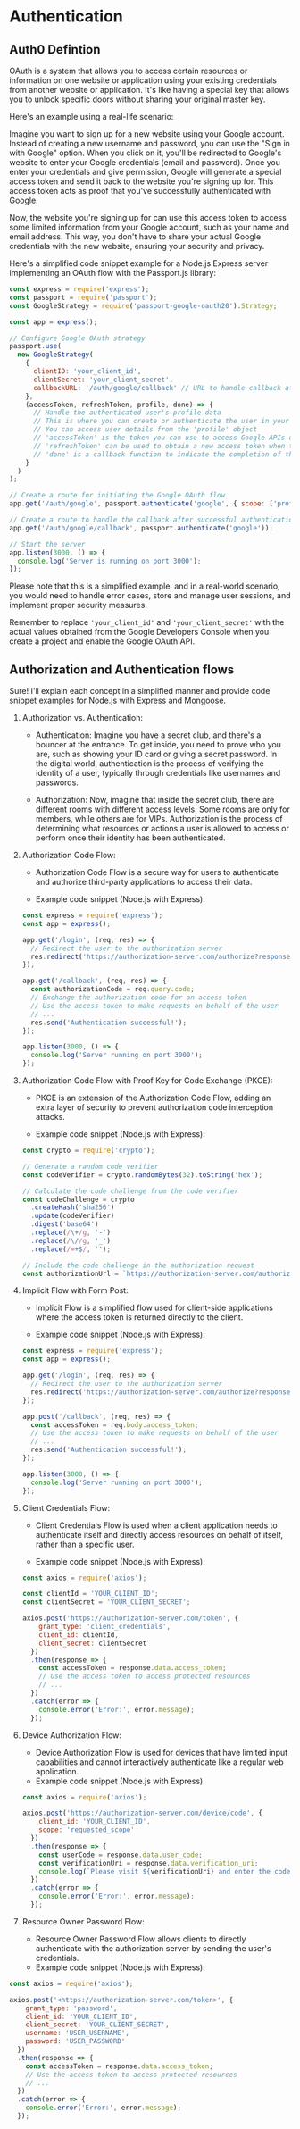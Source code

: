 # Authentication

## Auth0 Defintion

OAuth is a system that allows you to access certain resources or information on one website or application using your existing credentials from another website or application. It's like having a special key that allows you to unlock specific doors without sharing your original master key.

Here's an example using a real-life scenario:

Imagine you want to sign up for a new website using your Google account. Instead of creating a new username and password, you can use the "Sign in with Google" option. When you click on it, you'll be redirected to Google's website to enter your Google credentials (email and password). Once you enter your credentials and give permission, Google will generate a special access token and send it back to the website you're signing up for. This access token acts as proof that you've successfully authenticated with Google.

Now, the website you're signing up for can use this access token to access some limited information from your Google account, such as your name and email address. This way, you don't have to share your actual Google credentials with the new website, ensuring your security and privacy.

Here's a simplified code snippet example for a Node.js Express server implementing an OAuth flow with the Passport.js library:

```javascript
const express = require('express');
const passport = require('passport');
const GoogleStrategy = require('passport-google-oauth20').Strategy;

const app = express();

// Configure Google OAuth strategy
passport.use(
  new GoogleStrategy(
    {
      clientID: 'your_client_id',
      clientSecret: 'your_client_secret',
      callbackURL: '/auth/google/callback' // URL to handle callback after authentication
    },
    (accessToken, refreshToken, profile, done) => {
      // Handle the authenticated user's profile data
      // This is where you can create or authenticate the user in your system
      // You can access user details from the 'profile' object
      // 'accessToken' is the token you can use to access Google APIs on behalf of the user
      // 'refreshToken' can be used to obtain a new access token when the current one expires
      // 'done' is a callback function to indicate the completion of the authentication process
    }
  )
);

// Create a route for initiating the Google OAuth flow
app.get('/auth/google', passport.authenticate('google', { scope: ['profile', 'email'] }));

// Create a route to handle the callback after successful authentication
app.get('/auth/google/callback', passport.authenticate('google'));

// Start the server
app.listen(3000, () => {
  console.log('Server is running on port 3000');
});
```

Please note that this is a simplified example, and in a real-world scenario, you would need to handle error cases, store and manage user sessions, and implement proper security measures.

Remember to replace `'your_client_id'` and `'your_client_secret'` with the actual values obtained from the Google Developers Console when you create a project and enable the Google OAuth API.

## Authorization and Authentication flows

Sure! I'll explain each concept in a simplified manner and provide code snippet examples for Node.js with Express and Mongoose.

1. Authorization vs. Authentication:

   - Authentication: Imagine you have a secret club, and there's a bouncer at the entrance. To get inside, you need to prove who you are, such as showing your ID card or giving a secret password. In the digital world, authentication is the process of verifying the identity of a user, typically through credentials like usernames and passwords.

   - Authorization: Now, imagine that inside the secret club, there are different rooms with different access levels. Some rooms are only for members, while others are for VIPs. Authorization is the process of determining what resources or actions a user is allowed to access or perform once their identity has been authenticated.

2. Authorization Code Flow:
   - Authorization Code Flow is a secure way for users to authenticate and authorize third-party applications to access their data.

   - Example code snippet (Node.js with Express):

    ```javascript
    const express = require('express');
    const app = express();

    app.get('/login', (req, res) => {
      // Redirect the user to the authorization server
      res.redirect('https://authorization-server.com/authorize?response_type=code&client_id=YOUR_CLIENT_ID&redirect_uri=YOUR_REDIRECT_URI');
    });

    app.get('/callback', (req, res) => {
      const authorizationCode = req.query.code;
      // Exchange the authorization code for an access token
      // Use the access token to make requests on behalf of the user
      // ...
      res.send('Authentication successful!');
    });

    app.listen(3000, () => {
      console.log('Server running on port 3000');
    });
    ```

3. Authorization Code Flow with Proof Key for Code Exchange (PKCE):
   - PKCE is an extension of the Authorization Code Flow, adding an extra layer of security to prevent authorization code interception attacks.

   - Example code snippet (Node.js with Express):

    ```javascript
    const crypto = require('crypto');

    // Generate a random code verifier
    const codeVerifier = crypto.randomBytes(32).toString('hex');

    // Calculate the code challenge from the code verifier
    const codeChallenge = crypto
      .createHash('sha256')
      .update(codeVerifier)
      .digest('base64')
      .replace(/\+/g, '-')
      .replace(/\//g, '_')
      .replace(/=+$/, '');

    // Include the code challenge in the authorization request
    const authorizationUrl = `https://authorization-server.com/authorize?response_type=code&client_id=YOUR_CLIENT_ID&redirect_uri=YOUR_REDIRECT_URI&code_challenge=${codeChallenge}&code_challenge_method=S256`;
    ```

4. Implicit Flow with Form Post:
   - Implicit Flow is a simplified flow used for client-side applications where the access token is returned directly to the client.

   - Example code snippet (Node.js with Express):

    ```javascript
    const express = require('express');
    const app = express();

    app.get('/login', (req, res) => {
      // Redirect the user to the authorization server
      res.redirect('https://authorization-server.com/authorize?response_type=token&client_id=YOUR_CLIENT_ID&redirect_uri=YOUR_REDIRECT_URI');
    });

    app.post('/callback', (req, res) => {
      const accessToken = req.body.access_token;
      // Use the access token to make requests on behalf of the user
      // ...
      res.send('Authentication successful!');
    });

    app.listen(3000, () => {
      console.log('Server running on port 3000');
    });
    ```

5. Client Credentials Flow:
    - Client Credentials Flow is used when a client application needs to authenticate itself and directly access resources on behalf of itself, rather than a specific user.

    - Example code snippet (Node.js with Express):

    ```javascript
    const axios = require('axios');

    const clientId = 'YOUR_CLIENT_ID';
    const clientSecret = 'YOUR_CLIENT_SECRET';

    axios.post('https://authorization-server.com/token', {
        grant_type: 'client_credentials',
        client_id: clientId,
        client_secret: clientSecret
      })
      .then(response => {
        const accessToken = response.data.access_token;
        // Use the access token to access protected resources
        // ...
      })
      .catch(error => {
        console.error('Error:', error.message);
      });
    ```

6. Device Authorization Flow:
   - Device Authorization Flow is used for devices that have limited input capabilities and cannot interactively authenticate like a regular web application.
   - Example code snippet (Node.js with Express):

    ```javascript
    const axios = require('axios');

    axios.post('https://authorization-server.com/device/code', {
        client_id: 'YOUR_CLIENT_ID',
        scope: 'requested_scope'
      })
      .then(response => {
        const userCode = response.data.user_code;
        const verificationUri = response.data.verification_uri;
        console.log(`Please visit ${verificationUri} and enter the code ${userCode} to authenticate.`);
      })
      .catch(error => {
        console.error('Error:', error.message);
      });
    ```

7. Resource Owner Password Flow:
   - Resource Owner Password Flow allows clients to directly authenticate with the authorization server by sending the user's credentials.
   - Example code snippet (Node.js with Express):

```javascript
const axios = require('axios');

axios.post('<https://authorization-server.com/token>', {
    grant_type: 'password',
    client_id: 'YOUR_CLIENT_ID',
    client_secret: 'YOUR_CLIENT_SECRET',
    username: 'USER_USERNAME',
    password: 'USER_PASSWORD'
  })
  .then(response => {
    const accessToken = response.data.access_token;
    // Use the access token to access protected resources
    // ...
  })
  .catch(error => {
    console.error('Error:', error.message);
  });
 ```
